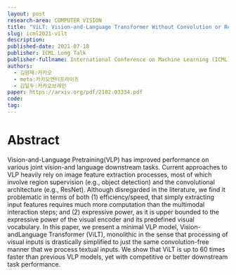 ```yaml
---
layout: post
research-area: COMPUTER VISION
title: "ViLT: Vision-and-Language Transformer Without Convolution or Region Supervision"
slug: icml2021-vilt
description:
published-date: 2021-07-18
publisher: ICML Long Talk
publisher-fullname: International Conference on Machine Learning (ICML) Long Talk
authors:
  - 김원재:카카오
  - meta:카카오엔터프라이즈
  - 김일두:카카오브레인
paper: https://arxiv.org/pdf/2102.03334.pdf
code:
tag:
---
```


# Abstract

Vision-and-Language Pretraining(VLP) has improved performance on various joint vision-and language downstream tasks. Current approaches to VLP heavily rely on image feature extraction processes, most of which involve region supervision (e.g., object detection) and the convolutional architecture (e.g., ResNet). Although disregarded in the literature, we find it problematic in terms of both (1) efficiency/speed, that simply extracting input features requires much more computation than the multimodal interaction steps; and (2) expressive power, as it is upper bounded to the expressive power of the visual encoder and its predefined visual vocabulary. In this paper, we present a minimal VLP model, Vision-andLanguage Transformer (ViLT), monolithic in the sense that processing of visual inputs is drastically simplified to just the same convolution-free manner that we process textual inputs. We show that ViLT is up to 60 times faster than previous VLP models, yet with competitive or better downstream task performance.
